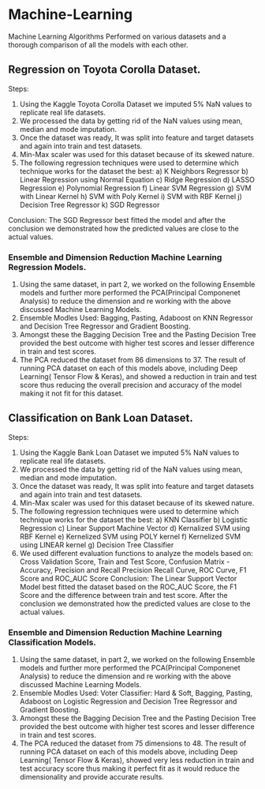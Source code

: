 # Machine-Learning
Machine Learning Algorithms Performed on various datasets and a thorough comparison of all the models with each other.

## Regression on Toyota Corolla Dataset.
Steps:
1) Using the Kaggle Toyota Corolla Dataset we imputed 5% NaN values to replicate real life datasets.
2) We processed the data by getting rid of the NaN values using mean, median and mode imputation.
3) Once the dataset was ready, It was split into feature and target datasets and again into train and test datasets.
4) Min-Max scaler was used for this dataset because of its skewed nature.
5) The following regression techniques were used to determine which technique works for the dataset the best:
  a) K Neighbors Regressor
  b) Linear Regression using Normal Equation
  c) Ridge Regression
  d) LASSO Regression
  e) Polynomial Regression
  f) Linear SVM Regression
  g) SVM with Linear Kernel
  h) SVM with Poly Kernel
  i) SVM with RBF Kernel
  j) Decision Tree Regressor
  k) SGD Regressor
  
  Conclusion: The SGD Regressor best fitted the model and after the conclusion we demonstrated how the predicted values are close to the actual values.
  
### Ensemble and Dimension Reduction Machine Learning Regression Models.
1) Using the same dataset, in part 2, we worked on the following Ensemble models and further more performed the PCA(Principal Componenet Analysis) to reduce the dimension    and re working with the above discussed Machine Learning Models.
2) Ensemble Modles Used: Bagging, Pasting, Adaboost on KNN Regressor and Decision Tree Regressor and Gradient Boosting.
3) Amongst these the Bagging Decision Tree and the Pasting Decision Tree provided the best outcome with higher test scores and lesser difference in train and test scores.
4) The PCA reduced the dataset from 86 dimensions to 37. The result of running PCA dataset on each of this models above, including Deep Learning( Tensor Flow & Keras), and showed a reduction in train and test score thus reducing the overall precision and accuracy of the model making it not fit for this dataset.


## Classification on Bank Loan Dataset.
Steps:
1) Using the Kaggle Bank Loan Dataset we imputed 5% NaN values to replicate real life datasets.
2) We processed the data by getting rid of the NaN values using mean, median and mode imputation.
3) Once the dataset was ready, It was split into feature and target datasets and again into train and test datasets.
4) Min-Max scaler was used for this dataset because of its skewed nature.
5) The following regression techniques were used to determine which technique works for the dataset the best:
  a) KNN Classifier
  b) Logistic Regression
  c) Linear Support Machine Vector
  d) Kernalized SVM using RBF Kernel
  e) Kernelized SVM using POLY kernel
  f) Kernelized SVM using LINEAR kernel
  g) Decision Tree Classifier
6) We used different evaluation functions to analyze the models based on: Cross Validation Score, Train and Test Score, Confusion Matrix - Accuracy, Precision and Recall
Precision Recall Curve, ROC Curve, F1 Score and ROC_AUC Score 
Conclusion: The Linear Support Vector Model best fitted the dataset based on the ROC_AUC Score, the F1 Score and the difference between train and test score. After the conclusion we demonstrated how the predicted values are close to the actual values.

### Ensemble and Dimension Reduction Machine Learning Classification Models.
1) Using the same dataset, in part 2, we worked on the following Ensemble models and further more performed the PCA(Principal Componenet Analysis) to reduce the dimension    and re working with the above discussed Machine Learning Models.
2) Ensemble Modles Used: Voter Classifier: Hard & Soft, Bagging, Pasting, Adaboost on Logistic Regression and Decision Tree Regressor and Gradient Boosting.
3) Amongst these the Bagging Decision Tree and the Pasting Decision Tree provided the best outcome with higher test scores and lesser difference in train and test scores.
4) The PCA reduced the dataset from 75 dimensions to 48. The result of running PCA dataset on each of this models above, including Deep Learning( Tensor Flow & Keras), showed very less reduction in train and test accuracy score thus making it perfect fit as it would reduce the dimensionality and provide accurate results.


